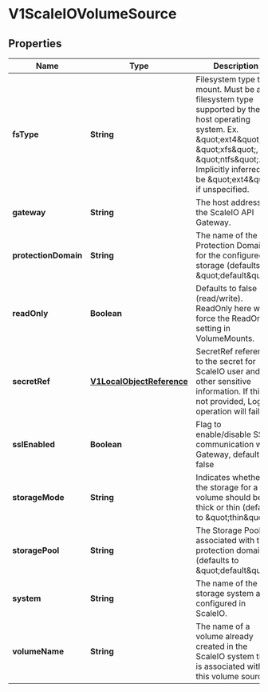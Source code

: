 
# V1ScaleIOVolumeSource

## Properties
Name | Type | Description | Notes
------------ | ------------- | ------------- | -------------
**fsType** | **String** | Filesystem type to mount. Must be a filesystem type supported by the host operating system. Ex. \&quot;ext4\&quot;, \&quot;xfs\&quot;, \&quot;ntfs\&quot;. Implicitly inferred to be \&quot;ext4\&quot; if unspecified. |  [optional]
**gateway** | **String** | The host address of the ScaleIO API Gateway. | 
**protectionDomain** | **String** | The name of the Protection Domain for the configured storage (defaults to \&quot;default\&quot;). |  [optional]
**readOnly** | **Boolean** | Defaults to false (read/write). ReadOnly here will force the ReadOnly setting in VolumeMounts. |  [optional]
**secretRef** | [**V1LocalObjectReference**](V1LocalObjectReference.md) | SecretRef references to the secret for ScaleIO user and other sensitive information. If this is not provided, Login operation will fail. | 
**sslEnabled** | **Boolean** | Flag to enable/disable SSL communication with Gateway, default false |  [optional]
**storageMode** | **String** | Indicates whether the storage for a volume should be thick or thin (defaults to \&quot;thin\&quot;). |  [optional]
**storagePool** | **String** | The Storage Pool associated with the protection domain (defaults to \&quot;default\&quot;). |  [optional]
**system** | **String** | The name of the storage system as configured in ScaleIO. | 
**volumeName** | **String** | The name of a volume already created in the ScaleIO system that is associated with this volume source. |  [optional]



